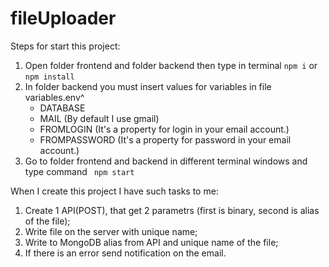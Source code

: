 # fileUploader
Steps for start this project:
1. Open folder frontend and folder backend then type in terminal ```npm i``` or ```npm install```
2. In folder backend you must insert values for variables in file variables.env^
     - DATABASE
     - MAIL (By default I use gmail)
     - FROMLOGIN (It's a property for login in your email account.)
     - FROMPASSWORD (It's a property for password in your email account.)
3. Go to folder frontend and backend in different terminal windows and type command ``` npm start```   

When I create this project I have such tasks to me:
1. Create 1 API(POST), that get 2 parametrs (first is binary, second is alias of the file);
2. Write file on the server with unique name;
3. Write to MongoDB alias from API and unique name of the file;
4. If there is an error send notification on the email.
